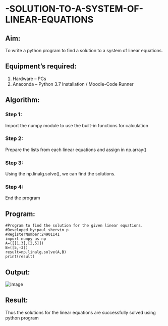 # -SOLUTION-TO-A-SYSTEM-OF-LINEAR-EQUATIONS
## Aim:
To write a python program to find a solution to a system of linear equations.
## Equipment’s required:
1. 	Hardware – PCs
2. 	Anaconda – Python 3.7 Installation / Moodle-Code Runner
## Algorithm:
### Step 1: 
Import the numpy module to use the built-in functions for calculation
### Step 2: 
Prepare the lists from each linear equations and assign in np.array()
### Step 3: 
Using the np.linalg.solve(), we can find the solutions.
### Step 4: 
End the program
## Program:
```
#Program to find the solution for the given linear equations.
#Developed by:paul shervin p
#RegisterNumber:24901141
import numpy as np
A=([[1,3],[2,5]])
B=([5,-3])
result=np.linalg.solve(A,B)
print(result)
```
## Output:

![image](https://github.com/user-attachments/assets/77fbecea-d75b-48e4-a472-696bf6af7fe2)




## Result: 
Thus the solutions for the linear equations are successfully solved using python program

